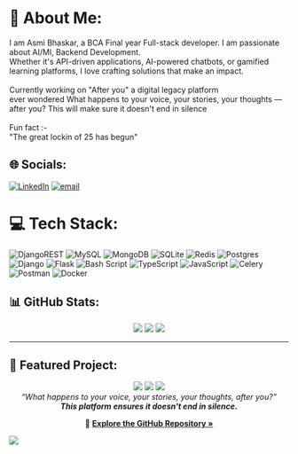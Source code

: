 # 💫 About Me:
I am Asmi Bhaskar, a BCA Final year Full-stack developer. I am passionate about AI/Ml, Backend Development.<br>Whether it's API-driven applications, AI-powered chatbots, or gamified learning platforms, I love crafting solutions that make an impact.<br><br>Currently working on "After you" a digital legacy platform <br>ever wondered What happens to your voice, your stories, your thoughts — after you? This will make sure it doesn't end in silence<br><br>Fun fact :-<br>"The great lockin of 25 has begun" 


## 🌐 Socials:
[![LinkedIn](https://img.shields.io/badge/LinkedIn-%230077B5.svg?logo=linkedin&logoColor=white)](https://linkedin.com/in/linkedin.com/in/asmi-bhaskar-98680b273) [![email](https://img.shields.io/badge/Email-D14836?logo=gmail&logoColor=white)](mailto:Blizzardeternal09@gmail.com) 

# 💻 Tech Stack:
![DjangoREST](https://img.shields.io/badge/DJANGO-REST-ff1709?style=for-the-badge&logo=django&logoColor=white&color=ff1709&labelColor=gray) ![MySQL](https://img.shields.io/badge/mysql-4479A1.svg?style=for-the-badge&logo=mysql&logoColor=white) ![MongoDB](https://img.shields.io/badge/MongoDB-%234ea94b.svg?style=for-the-badge&logo=mongodb&logoColor=white) ![SQLite](https://img.shields.io/badge/sqlite-%2307405e.svg?style=for-the-badge&logo=sqlite&logoColor=white) ![Redis](https://img.shields.io/badge/redis-%23DD0031.svg?style=for-the-badge&logo=redis&logoColor=white) ![Postgres](https://img.shields.io/badge/postgres-%23316192.svg?style=for-the-badge&logo=postgresql&logoColor=white) ![Django](https://img.shields.io/badge/django-%23092E20.svg?style=for-the-badge&logo=django&logoColor=white) ![Flask](https://img.shields.io/badge/flask-%23000.svg?style=for-the-badge&logo=flask&logoColor=white) ![Bash Script](https://img.shields.io/badge/bash_script-%23121011.svg?style=for-the-badge&logo=gnu-bash&logoColor=white) ![TypeScript](https://img.shields.io/badge/typescript-%23007ACC.svg?style=for-the-badge&logo=typescript&logoColor=white) ![JavaScript](https://img.shields.io/badge/javascript-%23323330.svg?style=for-the-badge&logo=javascript&logoColor=%23F7DF1E) ![Celery](https://img.shields.io/badge/celery-%2337814A.svg?style=for-the-badge&logo=celery&logoColor=white) ![Postman](https://img.shields.io/badge/Postman-FF6C37?style=for-the-badge&logo=postman&logoColor=white) ![Docker](https://img.shields.io/badge/docker-%230db7ed.svg?style=for-the-badge&logo=docker&logoColor=white)


## 📊 GitHub Stats:
<div align="center">
  <img src="https://github-readme-stats.vercel.app/api?username=AsmiBhaskar&theme=midnight-purple&hide_border=false&include_all_commits=false&count_private=false" />
  <img src="https://nirzak-streak-stats.vercel.app/?user=AsmiBhaskar&theme=midnight-purple&hide_border=false" />
  <img src="https://github-readme-stats.vercel.app/api/top-langs/?username=AsmiBhaskar&theme=midnight-purple&hide_border=false&include_all_commits=false&count_private=false&layout=compact" />
</div>

---

## 🚀 Featured Project:
<div align="center">
  <img src="https://img.shields.io/badge/Project-After_You-purple?style=for-the-badge&logo=python&logoColor=white" />
  <img src="https://img.shields.io/badge/Type-Digital_Legacy_Platform-blueviolet?style=for-the-badge&logo=vercel&logoColor=white" />
  <img src="https://img.shields.io/badge/Built_with-Django_+_MongoDB_+_Blockchain-black?style=for-the-badge&logo=django&logoColor=white" />
</div>

<div align="center">
  <i>“What happens to your voice, your stories, your thoughts, after you?”<br>
  <b>This platform ensures it doesn't end in silence.</b></i>
</div>

<p align="center">
  🔗 <a href="https://github.com/AsmiBhaskar/after_you" target="_blank"><strong>Explore the GitHub Repository »</strong></a>
</p>




[![](https://visitcount.itsvg.in/api?id=AsmiBhaskar&icon=0&color=0)](https://visitcount.itsvg.in) 

<!-- Proudly created with GPRM ( https://gprm.itsvg.in ) -->
